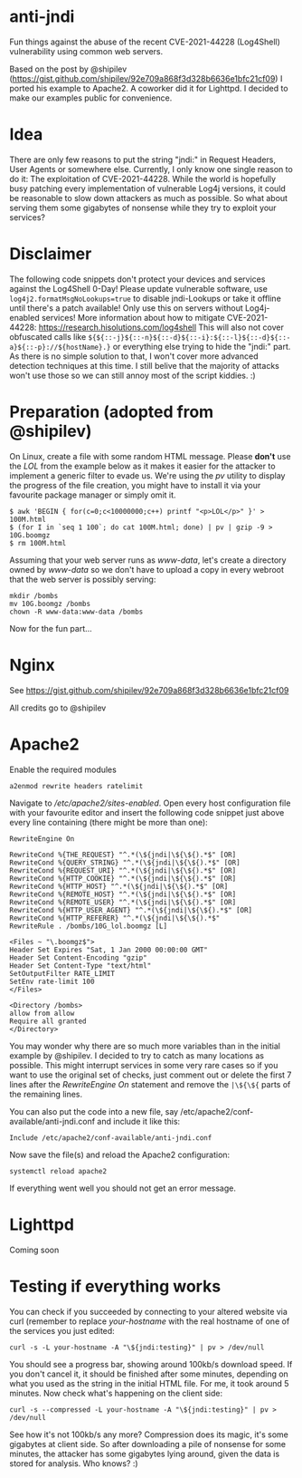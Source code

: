# anti-jndi
Fun things against the abuse of the recent CVE-2021-44228 (Log4Shell) vulnerability using common web servers.

Based on the post by @shipilev (https://gist.github.com/shipilev/92e709a868f3d328b6636e1bfc21cf09) I ported his example to Apache2. A coworker did it for Lighttpd. I decided to make our examples public for convenience.

# Idea
There are only few reasons to put the string "jndi:" in Request Headers, User Agents or somewhere else. Currently, I only know one single reason to do it: The exploitation of CVE-2021-44228.
While the world is hopefully busy patching every implementation of vulnerable Log4j versions, it could be reasonable to slow down attackers as much as possible. So what about serving them some gigabytes of nonsense while they try to exploit your services?</details>

# Disclaimer
The following code snippets don't protect your devices and services against the Log4Shell 0-Day! Please update vulnerable software, use ```log4j2.formatMsgNoLookups=true``` to disable jndi-Lookups or take it offline until there's a patch available! Only use this on servers without Log4j-enabled services! More information about how to mitigate CVE-2021-44228: https://research.hisolutions.com/log4shell
This will also not cover obfuscated calls like ```${${::-j}${::-n}${::-d}${::-i}:${::-l}${::-d}${::-a}${::-p}://${hostName}.}``` or everything else trying to hide the "jndi:" part. As there is no simple solution to that, I won't cover more advanced detection techniques at this time. I still belive that the majority of attacks won't use those so we can still annoy most of the script kiddies. :)

# Preparation (adopted from @shipilev)
On Linux, create a file with some random HTML message. Please **don't** use the *LOL* from the example below as it makes it easier for the attacker to implement a generic filter to evade us. We're using the *pv* utility to display the progress of the file creation, you might have to install it via your favourite package manager or simply omit it.
```
$ awk 'BEGIN { for(c=0;c<10000000;c++) printf "<p>LOL</p>" }' > 100M.html
$ (for I in `seq 1 100`; do cat 100M.html; done) | pv | gzip -9 > 10G.boomgz
$ rm 100M.html
```
Assuming that your web server runs as *www-data*, let's create a directory owned by *www-data* so we don't have to upload a copy in every webroot that the web server is possibly serving:
```
mkdir /bombs
mv 10G.boomgz /bombs
chown -R www-data:www-data /bombs
```
Now for the fun part...
# Nginx
See https://gist.github.com/shipilev/92e709a868f3d328b6636e1bfc21cf09

All credits go to @shipilev
# Apache2
Enable the required modules
```
a2enmod rewrite headers ratelimit
```
Navigate to */etc/apache2/sites-enabled*.
Open every host configuration file with your favourite editor and insert the following code snippet just above every line containing *</VirtualHost>* (there might be more than one):
```
RewriteEngine On

RewriteCond %{THE_REQUEST} "^.*(\${jndi|\${\${).*$" [OR]
RewriteCond %{QUERY_STRING} "^.*(\${jndi|\${\${).*$" [OR]
RewriteCond %{REQUEST_URI} "^.*(\${jndi|\${\${).*$" [OR]
RewriteCond %{HTTP_COOKIE} "^.*(\${jndi|\${\${).*$" [OR]
RewriteCond %{HTTP_HOST} "^.*(\${jndi|\${\${).*$" [OR]
RewriteCond %{REMOTE_HOST} "^.*(\${jndi|\${\${).*$" [OR]
RewriteCond %{REMOTE_USER} "^.*(\${jndi|\${\${).*$" [OR]
RewriteCond %{HTTP_USER_AGENT} "^.*(\${jndi|\${\${).*$" [OR]
RewriteCond %{HTTP_REFERER} "^.*(\${jndi|\${\${).*$"
RewriteRule . /bombs/10G_lol.boomgz [L]

<Files ~ "\.boomgz$">
Header Set Expires "Sat, 1 Jan 2000 00:00:00 GMT"
Header Set Content-Encoding "gzip"
Header Set Content-Type "text/html"
SetOutputFilter RATE_LIMIT
SetEnv rate-limit 100
</Files>

<Directory /bombs>
allow from allow
Require all granted
</Directory>
```
You may wonder why there are so much more variables than in the initial example by @shipilev. I decided to try to catch as many locations as possible. This might interrupt services in some very rare cases so if you want to use the original set of checks, just comment out or delete the first 7 lines after the *RewriteEngine On* statement and remove the ```|\${\${``` parts of the remaining lines.

You can also put the code into a new file, say /etc/apache2/conf-available/anti-jndi.conf and include it like this:
```
Include /etc/apache2/conf-available/anti-jndi.conf
```
Now save the file(s) and reload the Apache2 configuration:
```
systemctl reload apache2
```
If everything went well you should not get an error message.
# Lighttpd
Coming soon
# Testing if everything works
You can check if you succeeded by connecting to your altered website via curl (remember to replace *your-hostname* with the real hostname of one of the services you just edited:
```
curl -s -L your-hostname -A "\${jndi:testing}" | pv > /dev/null
```
You should see a progress bar, showing around 100kb/s download speed. If you don't cancel it, it should be finished after some minutes, depending on what you used as the string in the initial HTML file. For me, it took around 5 minutes.
Now check what's happening on the client side:
```
curl -s --compressed -L your-hostname -A "\${jndi:testing}" | pv > /dev/null
```
See how it's not 100kb/s any more? Compression does its magic, it's some gigabytes at client side. So after downloading a pile of nonsense for some minutes, the attacker has some gigabytes lying around, given the data is stored for analysis. Who knows? :)
